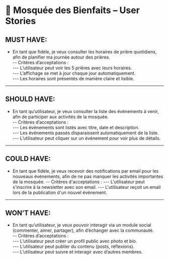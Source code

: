 # 🕌 Mosquée des Bienfaits – User Stories

## MUST HAVE:
- En tant que fidèle, je veux consulter les horaires de prière quotidiens, afin de planifier ma journée autour des prières.  
-- Critères d’acceptations :  
--- L’utilisateur peut voir les 5 prières avec leurs horaires.  
--- L’affichage se met à jour chaque jour automatiquement.  
--- Les horaires sont présentés de manière claire et lisible.  

---

## SHOULD HAVE:
- En tant qu’utilisateur, je veux consulter la liste des événements à venir, afin de participer aux activités de la mosquée.  
-- Critères d’acceptations :  
--- Les événements sont listés avec titre, date et description.  
--- Les événements passés disparaissent automatiquement de la liste.  
--- L’utilisateur peut cliquer sur un événement pour voir plus de détails.  

---

## COULD HAVE:
- En tant que fidèle, je veux recevoir des notifications par email pour les nouveaux événements, 
  afin de ne pas manquer les activités importantes de la mosquée.
  -- Critères d'acceptations :
  --- L'utilisateur peut s'inscrire à la newsletter avec son email.
  --- L'utilisateur reçoit un email lors de la publication d'un nouvel événement.
---

## WON’T HAVE:
- En tant qu’utilisateur, je veux pouvoir interagir via un module social (commenter, aimer, partager), afin d’échanger avec la communauté.  
-- Critères d’acceptations :  
--- L’utilisateur peut créer un profil public avec photo et bio.  
--- L’utilisateur peut publier du contenu (posts, réflexions).  
--- L’utilisateur peut suivre et interagir avec d’autres membres.  
